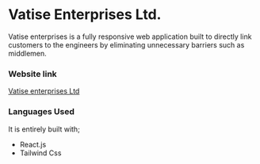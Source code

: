 # Vatise Enterprises Ltd.

Vatise enterprises is a fully responsive web application built to directly link customers to the engineers by eliminating unnecessary barriers such as middlemen.

### Website link
[Vatise enterprises Ltd](https://vatiseenterprises.netlify.app/)


### Languages Used
It is entirely built with;
* React.js
* Tailwind Css






